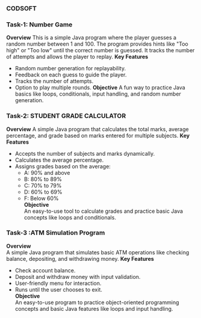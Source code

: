 ### CODSOFT

### Task-1: Number Game
**Overview**
This is a simple Java program where the player guesses a random number between 1 and 100. The program provides hints like "Too high" or "Too low" until the correct number is guessed. It tracks the number of attempts and allows the player to replay.
**Key Features**
- Random number generation for replayability.
- Feedback on each guess to guide the player.
- Tracks the number of attempts.
- Option to play multiple rounds.
**Objective**
A fun way to practice Java basics like loops, conditionals, input handling, and random number generation.




### Task-2: STUDENT GRADE CALCULATOR
**Overview**
A simple Java program that calculates the total marks, average percentage, and grade based on marks entered for multiple subjects.
**Key Features**  
- Accepts the number of subjects and marks dynamically.  
- Calculates the average percentage.  
- Assigns grades based on the average:  
  - A: 90% and above  
  - B: 80% to 89%  
  - C: 70% to 79%  
  - D: 60% to 69%  
  - F: Below 60%  
**Objective**  
An easy-to-use tool to calculate grades and practice basic Java concepts like loops and conditionals.




### Task-3 :ATM Simulation Program
**Overview**  
A simple Java program that simulates basic ATM operations like checking balance, depositing, and withdrawing money.
**Key Features**  
- Check account balance.  
- Deposit and withdraw money with input validation.  
- User-friendly menu for interaction.  
- Runs until the user chooses to exit.  
**Objective**  
An easy-to-use program to practice object-oriented programming concepts and basic Java features like loops and input handling.  
